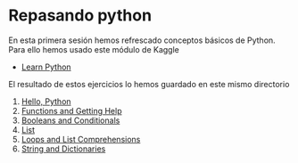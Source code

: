 # Repasando python

En esta primera sesión hemos refrescado conceptos básicos de Python. Para ello
hemos usado este módulo de Kaggle

- [Learn Python][python-tutorial]

El resultado de estos ejercicios lo hemos guardado en este mismo directorio

1. [Hello, Python][hello]
2. [Functions and Getting Help][functions]
3. [Booleans and Conditionals][conditionals]
4. [List][list]
5. [Loops and List Comprehensions][loops]
5. [String and Dictionaries][dictionaries]


<!-- LINKS -->
[python-tutorial]:https://www.kaggle.com/learn/python
[hello]:exercises/exercise-syntax-variables-and-numbers.ipynb
[functions]:exercises/exercise-functions-and-getting-help.ipynb
[conditionals]:exercises/exercise-booleans-and-conditionals.ipynb
[list]:exercises/exercise-lists.ipynb
[loops]:exercises/exercise-loops-and-list-comprehensions.ipynb
[dictionaries]:exercises/exercise-strings-and-dictionaries.ipynb
